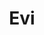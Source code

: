 ---
layout: t4
title: Evi
charimg: /_oc/Evi.webp
ocversedesk: Narraverse
ocversemob: Narraverse
name: Evi
song: https://www.youtube.com/watch?v=ZtZ8nFYOnbE
age:  30s
height: 5'0
species: Human
pronouns: Any
gender: Uingender
orientation: Objectum + Bisexual 
occupation: None
voiceclaim: Funkyfrogbait
alignment: Rebel Impure
color: <div class=r2flex><div class=clrcnt style=background:#c29470></div><div class=clrcnt style=background:#a0f></div><div class=clrcnt style=background:#202020></div></div><div class=r2flex><div class=clrcnt style=background:#512f25></div><div class=clrcnt style=background:#7e3d29></div><div class=clrcnt style=background:#704d44></div></div><div class=r2flex><div class=clrcnt style=background:#9ba8a9></div><div class=clrcnt style=background:#2c9cca></div><div class=clrcnt style=background:#47dee5></div></div>
personality: <h2>Personality</h2> Unable to handle the loss of his best friend properly, Evi is both (being written)
biography: <h2>Biography</h2> unwritten
abilities: <h2>Abilities</h2> unwritten
morelore: unwritten
---